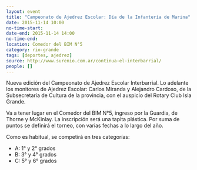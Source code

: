 ```yaml
---
layout: event 
title: "Campeonato de Ajedrez Escolar: Día de la Infantería de Marina"
date: 2015-11-14 10:00
no-time-start: 
date-end: 2015-11-14 14:00
no-time-end: 
location: Comedor del BIM N°5
category: rio-grande
tags: [deportes, ajedrez]
source: http://www.surenio.com.ar/continua-el-interbarrial/
people: []
---
```


Nueva edición del Campeonato de Ajedrez Escolar Interbarrial. Lo adelante los monitores de Ajedrez Escolar: Carlos Miranda y Alejandro Cardoso, de la Subsecretaría de Cultura de la provincia, con el auspicio del Rotary Club Isla Grande.

Va a tener lugar en el Comedor del BIM N°5, ingreso por la Guardia, de Thorne y McKinlay. La inscripción será una tapita plástica. Por suma de puntos se definirá el torneo, con varias fechas a lo largo del año.

Como es habitual, se competirá en tres categorías: 

- A: 1° y 2° grados
- B: 3° y 4° grados
- C: 5° y 6° grados
 
